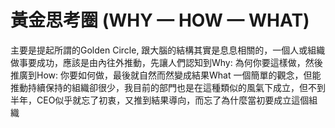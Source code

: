 # 黃金思考圈 (WHY — HOW — WHAT) 

主要是提起所謂的Golden Circle, 跟大腦的結構其實是息息相關的，一個人或組織做事要成功，應該是由內往外推動，先讓人們認知到Why: 為何你要這樣做，然後推廣到How: 你要如何做，最後就自然而然變成結果What
一個簡單的觀念，但能推動持續保持的組織卻很少，我目前的部門也是在這種類似的風氣下成立，但不到半年，CEO似乎就忘了初衷，又推到結果導向，而忘了為什麼當初要成立這個組織